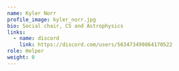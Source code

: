 ```yaml
---
name: Kyler Norr
profile_image: kyler_norr.jpg
bio: Social chair, CS and Astrophysics
links:
  - name: discord
    link: https://discord.com/users/563473499864170522
role: Helper
weight: 0
---
```

